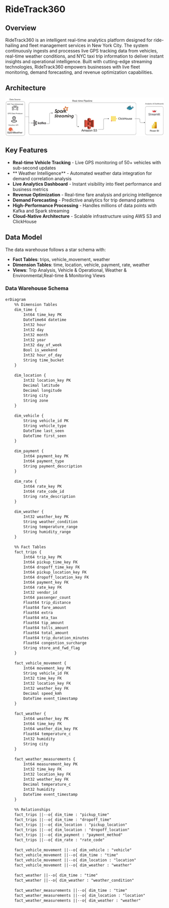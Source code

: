 # RideTrack360

## Overview
RideTrack360 is an intelligent real-time analytics platform designed for ride-hailing and fleet management services in New York City. The system continuously ingests and processes live GPS tracking data from vehicles, real-time weather conditions, and NYC taxi trip information to deliver instant insights and operational intelligence. Built with cutting-edge streaming technologies, RideTrack360 empowers businesses with live fleet monitoring, demand forecasting, and revenue optimization capabilities.

## Architecture
![Pipeline Architecture](data_ingestion\doc\PipelineArchitectur.jpg) 


## Key Features
-  **Real-time Vehicle Tracking** - Live GPS monitoring of 50+ vehicles with sub-second updates
- ** Weather Intelligence** - Automated weather data integration for demand correlation analysis  
- **Live Analytics Dashboard** - Instant visibility into fleet performance and business metrics
- **Revenue Optimization** - Real-time fare analysis and pricing intelligence
- **Demand Forecasting** - Predictive analytics for trip demand patterns
- **High-Performance Processing** - Handles millions of data points with Kafka and Spark streaming
- **Cloud-Native Architecture** - Scalable infrastructure using AWS S3 and ClickHouse




##  Data Model

The data warehouse follows a star schema with:
- **Fact Tables**: trips, vehicle_movement, weather
- **Dimension Tables**: time, location, vehicle, payment, rate, weather
- **Views**: Trip Analysis, Vehicle & Operational, Weather & Environmental,Real-time & Monitoring Views


### Data Warehouse Schema

```mermaid
erDiagram
    %% Dimension Tables
    dim_time {
        Int64 time_key PK
        DateTime64 datetime
        Int32 hour
        Int32 day
        Int32 month
        Int32 year
        Int32 day_of_week
        Bool is_weekend
        Int32 hour_of_day
        String time_bucket
    }
    
    dim_location {
        Int32 location_key PK
        Decimal latitude
        Decimal longitude
        String city
        String zone
    }
    
    dim_vehicle {
        String vehicle_id PK
        String vehicle_type
        DateTime last_seen
        DateTime first_seen
    }
    
    dim_payment {
        Int64 payment_key PK
        Int64 payment_type
        String payment_description
    }
    
    dim_rate {
        Int64 rate_key PK
        Int64 rate_code_id
        String rate_description
    }
    
    dim_weather {
        Int32 weather_key PK
        String weather_condition
        String temperature_range
        String humidity_range
    }
    
    %% Fact Tables
    fact_trips {
        Int64 trip_key PK
        Int64 pickup_time_key FK
        Int64 dropoff_time_key FK
        Int64 pickup_location_key FK
        Int64 dropoff_location_key FK
        Int64 payment_key FK
        Int64 rate_key FK
        Int32 vendor_id
        Int64 passenger_count
        Float64 trip_distance
        Float64 fare_amount
        Float64 extra
        Float64 mta_tax
        Float64 tip_amount
        Float64 tolls_amount
        Float64 total_amount
        Float64 trip_duration_minutes
        Float64 congestion_surcharge
        String store_and_fwd_flag
    }
    
    fact_vehicle_movement {
        Int64 movement_key PK
        String vehicle_id FK
        Int32 time_key FK
        Int32 location_key FK
        Int32 weather_key FK
        Decimal speed_kmh
        DateTime event_timestamp
    }
    
    fact_weather {
        Int64 weather_key PK
        Int64 time_key FK
        Int64 weather_dim_key FK
        Float64 temperature_c
        Int32 humidity
        String city
    }
    
    fact_weather_measurements {
        Int64 measurement_key PK
        Int32 time_key FK
        Int32 location_key FK
        Int32 weather_key FK
        Decimal temperature_c
        Int32 humidity
        DateTime event_timestamp
    }
    
    %% Relationships
    fact_trips ||--o{ dim_time : "pickup_time"
    fact_trips ||--o{ dim_time : "dropoff_time"
    fact_trips ||--o{ dim_location : "pickup_location"
    fact_trips ||--o{ dim_location : "dropoff_location"
    fact_trips ||--o{ dim_payment : "payment_method"
    fact_trips ||--o{ dim_rate : "rate_code"
    
    fact_vehicle_movement ||--o{ dim_vehicle : "vehicle"
    fact_vehicle_movement ||--o{ dim_time : "time"
    fact_vehicle_movement ||--o{ dim_location : "location"
    fact_vehicle_movement ||--o{ dim_weather : "weather"
    
    fact_weather ||--o{ dim_time : "time"
    fact_weather ||--o{ dim_weather : "weather_condition"
    
    fact_weather_measurements ||--o{ dim_time : "time"
    fact_weather_measurements ||--o{ dim_location : "location"
    fact_weather_measurements ||--o{ dim_weather : "weather"
```







